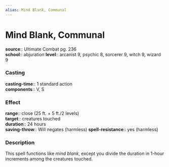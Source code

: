 ```yaml
---
alias: Mind Blank, Communal
---
```


# Mind Blank, Communal 

**source**:: Ultimate Combat pg. 236  
**school**:: abjuration
**level**:: arcanist 9, psychic 8, sorcerer 9, witch 9, wizard 9

### Casting 

**casting-time**:: 1 standard action  
**components**:: V, S

### Effect 

**range**:: close (25 ft. + 5 ft./2 levels)  
**target**:: creatures touched  
**duration**:: 24 hours  
**saving-throw**:: Will negates (harmless)
**spell-resistance**:: yes (harmless)

### Description 

This spell functions like *mind blank*, except you divide the duration in 1-hour increments among the creatures touched.
